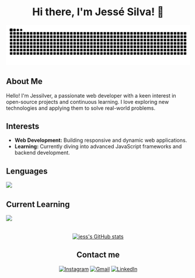 <h1 align="center" >Hi there, I'm Jessé Silva! 👋</h1>

<div align="center">
   <picture align="center">
  <source media="(prefers-color-scheme: dark)" srcset="https://raw.githubusercontent.com/jessilver/jessilver/output/github-contribution-grid-snake-dark.svg">
  <source media="(prefers-color-scheme: light)" srcset="https://raw.githubusercontent.com/jessilver/jessilver/output/github-contribution-grid-snake.svg">
  <img alt="github contribution grid snake animation" src="https://raw.githubusercontent.com/jessilver/jessilver/output/github-contribution-grid-snake.svg">
</picture>
</div>

<h2>About Me</h2>
<p>Hello! I'm <span>Jessilver</span>, a passionate web developer with a keen interest in open-source projects and continuous learning. I love exploring new technologies and applying them to solve real-world problems.</p>

<h2>Interests</h2>
<ul>
    <li><strong>Web Development:</strong> Building responsive and dynamic web applications.</li>
    <li><strong>Learning:</strong> Currently diving into advanced JavaScript frameworks and backend development.</li>
</ul>

<h2>Lenguages</h2>

<p>
  <a href="https://skillicons.dev">
    <img src="https://skillicons.dev/icons?i=php,python,java,js,css,html" />
  </a>
</p>

<h2>Current Learning</h2>

<p>
  <a href="https://skillicons.dev">
    <img src="https://skillicons.dev/icons?i=django,laravel,docker" />
  </a>
</p>

<br>

<div align="center">
    <a href="https://github.com/anuraghazra/github-readme-stats">
        <img src="https://github-readme-stats.vercel.app/api?username=jessilver&show_icons=true&theme=dracula" alt="jess's GitHub stats">
    </a>
</div>

<h2 align="center">Contact me</h2>

<p align="center">
    <a href="https://instagram.com/jes.silv4" target="_blank"><img src="https://img.shields.io/badge/-Instagram-%23E4405F?style=for-the-badge&logo=instagram&logoColor=white" alt="Instagram"></a>
    <!-- <a href="#" target="_blank"><img src="https://img.shields.io/badge/Discord-7289DA?style=for-the-badge&logo=discord&logoColor=white" alt="Discord"></a> -->
    <a href="mailto:jesse1eliseu@gmail.com" target="_blank"><img src="https://img.shields.io/badge/-Gmail-%23333?style=for-the-badge&logo=gmail&logoColor=white" alt="Gmail"></a>
    <a href="https://www.linkedin.com/in/jess%C3%A9-eliseu-nunes-da-silva-68283127b/" target="_blank"><img src="https://img.shields.io/badge/-LinkedIn-%230077B5?style=for-the-badge&logo=linkedin&logoColor=white" alt="LinkedIn"></a>
</p>
